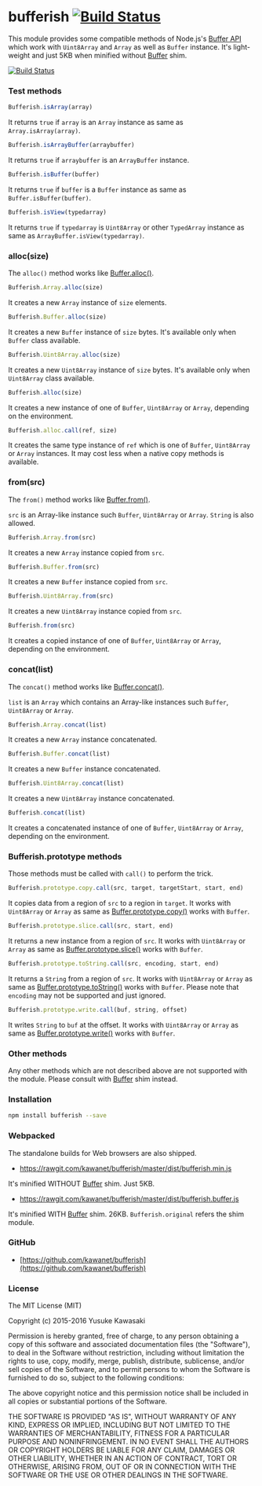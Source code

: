 # bufferish [![Build Status](https://travis-ci.org/kawanet/bufferish.svg?branch=master)](https://travis-ci.org/kawanet/bufferish)

This module provides some compatible methods of Node.js's [Buffer API](https://nodejs.org/api/buffer.html)
which work with `Uint8Array` and `Array` as well as `Buffer` instance.
It's light-weight and just 5KB when minified without [Buffer](https://www.npmjs.com/package/buffer) shim.

[![Build Status](https://saucelabs.com/browser-matrix/bufferish.svg)](https://saucelabs.com/beta/builds/edba9addceeb41ee89df3648c076a99d)

### Test methods

```js
Bufferish.isArray(array)
```

It returns `true` if `array` is an `Array` instance as same as `Array.isArray(array)`.

```js
Bufferish.isArrayBuffer(arraybuffer)
```

It returns `true` if `arraybuffer` is an `ArrayBuffer` instance.

```js
Bufferish.isBuffer(buffer)
```

It returns `true` if `buffer` is a `Buffer` instance as same as `Buffer.isBuffer(buffer)`.

```js
Bufferish.isView(typedarray)
```

It returns `true` if `typedarray` is `Uint8Array` or other `TypedArray` instance as same as `ArrayBuffer.isView(typedarray)`.

### alloc(size)

The `alloc()` method works like [Buffer.alloc()](https://nodejs.org/api/buffer.html#buffer_class_method_buffer_alloc_size_fill_encoding).

```js
Bufferish.Array.alloc(size)
```

It creates a new `Array` instance of `size` elements.

```js
Bufferish.Buffer.alloc(size)
```

It creates a new `Buffer` instance of `size` bytes.
It's available only when `Buffer` class available.

```js
Bufferish.Uint8Array.alloc(size)
```

It creates a new `Uint8Array` instance of `size` bytes.
It's available only when `Uint8Array` class available.

```js
Bufferish.alloc(size)
```

It creates a new instance of one of `Buffer`, `Uint8Array` or `Array`, depending on the environment.

```js
Bufferish.alloc.call(ref, size)
```

It creates the same type instance of `ref` which is one of `Buffer`, `Uint8Array` or `Array` instances.
It may cost less when a native copy methods is available.

### from(src)

The `from()` method works like [Buffer.from()](https://nodejs.org/api/buffer.html#buffer_class_method_buffer_from_array).

`src` is an Array-like instance such `Buffer`, `Uint8Array` or `Array`. `String` is also allowed.

```js
Bufferish.Array.from(src)
```

It creates a new `Array` instance copied from `src`.

```js
Bufferish.Buffer.from(src)
```

It creates a new `Buffer` instance copied from `src`.

```js
Bufferish.Uint8Array.from(src)
```

It creates a new `Uint8Array` instance copied from `src`.

```js
Bufferish.from(src)
```

It creates a copied instance of one of `Buffer`, `Uint8Array` or `Array`, depending on the environment.

### concat(list)

The `concat()` method works like [Buffer.concat()](https://nodejs.org/api/buffer.html#buffer_class_method_buffer_concat_list_totallength).

`list` is an `Array` which contains an Array-like instances such `Buffer`, `Uint8Array` or `Array`.

```js
Bufferish.Array.concat(list)
```

It creates a new `Array` instance concatenated.

```js
Bufferish.Buffer.concat(list)
```

It creates a new `Buffer` instance concatenated.

```js
Bufferish.Uint8Array.concat(list)
```

It creates a new `Uint8Array` instance concatenated.

```js
Bufferish.concat(list)
```

It creates a concatenated instance of one of `Buffer`, `Uint8Array` or `Array`, depending on the environment.

### Bufferish.prototype methods

Those methods must be called with `call()` to perform the trick.

```js
Bufferish.prototype.copy.call(src, target, targetStart, start, end)
```

It copies data from a region of `src` to a region in `target`.
It works with `Uint8Array` or `Array` as same as [Buffer.prototype.copy()](https://nodejs.org/api/buffer.html#buffer_buf_copy_targetbuffer_targetstart_sourcestart_sourceend) works with `Buffer`.

```js
Bufferish.prototype.slice.call(src, start, end)
```

It returns a new instance from a region of `src`.
It works with `Uint8Array` or `Array` as same as [Buffer.prototype.slice()](https://nodejs.org/api/buffer.html#buffer_buf_slice_start_end) works with `Buffer`.

```js
Bufferish.prototype.toString.call(src, encoding, start, end)
```

It returns a `String` from a region of `src`.
It works with `Uint8Array` or `Array` as same as [Buffer.prototype.toString()](https://nodejs.org/api/buffer.html#buffer_buf_tostring_encoding_start_end) works with `Buffer`.
Please note that `encoding` may not be supported and just ignored.

```js
Bufferish.prototype.write.call(buf, string, offset)
```

It writes `String` to `buf` at the offset.
It works with `Uint8Array` or `Array` as same as [Buffer.prototype.write()](https://nodejs.org/api/buffer.html#buffer_buf_write_string_offset_length_encoding) works with `Buffer`.

### Other methods

Any other methods which are not described above are not supported with the module.
Please consult with [Buffer](https://www.npmjs.com/package/buffer) shim instead.

### Installation

```sh
npm install bufferish --save
```

### Webpacked

The standalone builds for Web browsers are also shipped.

- https://rawgit.com/kawanet/bufferish/master/dist/bufferish.min.js

It's minified WITHOUT [Buffer](https://www.npmjs.com/package/buffer) shim. Just 5KB.

- https://rawgit.com/kawanet/bufferish/master/dist/bufferish.buffer.js

It's minified WITH [Buffer](https://www.npmjs.com/package/buffer) shim. 26KB.
`Bufferish.original` refers the shim module.

### GitHub

- [https://github.com/kawanet/bufferish](https://github.com/kawanet/bufferish)

### License

The MIT License (MIT)

Copyright (c) 2015-2016 Yusuke Kawasaki

Permission is hereby granted, free of charge, to any person obtaining a copy
of this software and associated documentation files (the "Software"), to deal
in the Software without restriction, including without limitation the rights
to use, copy, modify, merge, publish, distribute, sublicense, and/or sell
copies of the Software, and to permit persons to whom the Software is
furnished to do so, subject to the following conditions:

The above copyright notice and this permission notice shall be included in all
copies or substantial portions of the Software.

THE SOFTWARE IS PROVIDED "AS IS", WITHOUT WARRANTY OF ANY KIND, EXPRESS OR
IMPLIED, INCLUDING BUT NOT LIMITED TO THE WARRANTIES OF MERCHANTABILITY,
FITNESS FOR A PARTICULAR PURPOSE AND NONINFRINGEMENT. IN NO EVENT SHALL THE
AUTHORS OR COPYRIGHT HOLDERS BE LIABLE FOR ANY CLAIM, DAMAGES OR OTHER
LIABILITY, WHETHER IN AN ACTION OF CONTRACT, TORT OR OTHERWISE, ARISING FROM,
OUT OF OR IN CONNECTION WITH THE SOFTWARE OR THE USE OR OTHER DEALINGS IN THE
SOFTWARE.
